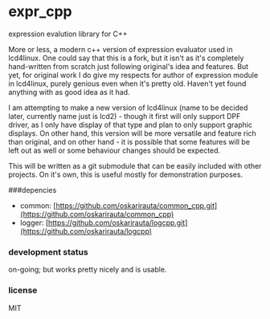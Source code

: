 # expr_cpp
expression evalution library for C++

More or less, a modern c++ version of expression evaluator used
in lcd4linux. One could say that this is a fork, but it isn't
as it's completely hand-written from scratch just following
original's idea and features. But yet, for original work I do
give my respects for author of expression module in lcd4linux,
purely genious even when it's pretty old. Haven't yet found
anything with as good idea as it had.

I am attempting to make a new version of lcd4linux (name
to be decided later, currently name just is lcd2) - though
it first will only support DPF driver, as I only have
display of that type and plan to only support graphic
displays. On other hand, this version will be more versatile
and feature rich than original, and on other hand - it is
possible that some features will be left out as well or
some behaviour changes should be expected.

This will be written as a git submodule that can be easily
included with other projects. On it's own, this is useful
mostly for demonstration purposes.

###depencies
 - common: [https://github.com/oskarirauta/common_cpp.git](https://github.com/oskarirauta/common_cpp)
 - logger: [https://github.com/oskarirauta/logcpp.git](https://github.com/oskarirauta/logcpp)

### development status
on-going; but works pretty nicely and is usable.

### license
MIT
